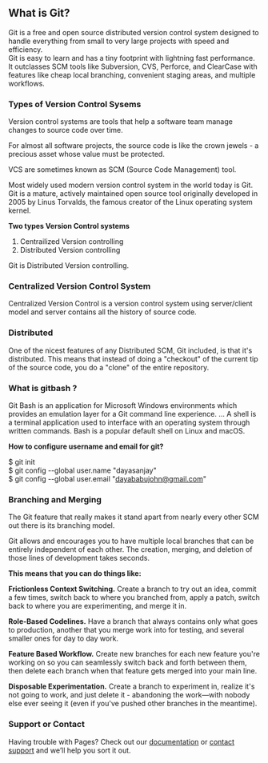 ## What is Git?

Git is a free and open source distributed version control system designed to handle everything from small to very large projects with speed and efficiency.<br>
Git is easy to learn and has a tiny footprint with lightning fast performance. It outclasses SCM tools like Subversion, CVS, Perforce, and ClearCase with features like cheap local branching, convenient staging areas, and multiple workflows.<br>
### Types of Version Control Sysems

Version control systems are tools that help a software team manage changes to source code over time.<br>

For almost all software projects, the source code is like the crown jewels - a precious asset whose value must be protected.<br> 

VCS are sometimes known as SCM (Source Code Management) tool.<br>

Most widely used modern version control system in the world today is Git. Git is a mature, actively maintained open source tool originally developed in 2005 by Linus Torvalds, the famous creator of the Linux operating system kernel.<br> 

<b>Two types Version Control systems</b><br>
1) Centrailized Version controlling<br>
2) Distributed Version controlling<br>

Git is Distributed Version controlling.<br>

### Centralized Version Control System

Centralized Version Control is a version control system using server/client model and server contains all the history of source code.

### Distributed

One of the nicest features of any Distributed SCM, Git included, is that it's distributed. This means that instead of doing a "checkout" of the current tip of the source code, you do a "clone" of the entire repository.

### What is gitbash ?

Git Bash is an application for Microsoft Windows environments which provides an emulation layer for a Git command line experience. ... A shell is a terminal application used to interface with an operating system through written commands. Bash is a popular default shell on Linux and macOS.<br>

<b>How to configure username and email for git?</b><br>

$ git init<br>
$ git config --global   user.name "dayasanjay"<br>
$ git config --global   user.email  "dayababujohn@gmail.com"<br>

### Branching and Merging

The Git feature that really makes it stand apart from nearly every other SCM out there is its branching model.<br>

Git allows and encourages you to have multiple local branches that can be entirely independent of each other. The creation, merging, and deletion of those lines of development takes seconds.<br>

<b>This means that you can do things like:</b><br>

<b>Frictionless Context Switching.</b> Create a branch to try out an idea, commit a few times, switch back to where you branched from, apply a patch, switch back to where you are experimenting, and merge it in.<br>

<b>Role-Based Codelines.</b> Have a branch that always contains only what goes to production, another that you merge work into for testing, and several smaller ones for day to day work.<br>

<b>Feature Based Workflow.</b> Create new branches for each new feature you're working on so you can seamlessly switch back and forth between them, then delete each branch when that feature gets merged into your main line.<br>

<b>Disposable Experimentation.</b> Create a branch to experiment in, realize it's not going to work, and just delete it - abandoning the work—with nobody else ever seeing it (even if you've pushed other branches in the meantime).<br>

### Support or Contact

Having trouble with Pages? Check out our [documentation](https://docs.github.com/categories/github-pages-basics/) or [contact support](https://support.github.com/contact) and we’ll help you sort it out.
